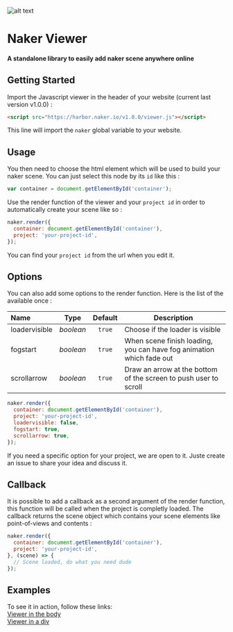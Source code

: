 ![alt text](https://asset.naker.io/image/main/logo.png)

# Naker Viewer
#### A standalone library to easily add naker scene anywhere online

## Getting Started

Import the Javascript viewer in the header of your website (current last version v1.0.0) :

```html
<script src="https://harbor.naker.io/v1.0.0/viewer.js"></script>
```

This line will import the `naker` global variable to your website.

## Usage

You then need to choose the html element which will be used to build your naker scene. You can just select this node by its `id` like this :
```javascript
var container = document.getElementById('container');
```

Use the render function of the viewer and your `project id` in order to automatically create your scene like so :

```javascript
naker.render({
  container: document.getElementById('container'),
  project: 'your-project-id',
});
```
You can find your `project id` from the url when you edit it.

## Options

You can also add some options to the render function. Here is the list of the available once :

| Name           | Type         | Default      | Description                                                          |
| :------------- | :----------: | :----------: | -------------------------------------------------------------------- |
| loadervisible  | _boolean_    | `true`       | Choose if the loader is visible                                      |
| fogstart       | _boolean_    | `true`       | When scene finish loading, you can have fog animation which fade out |
| scrollarrow    | _boolean_    | `true`       | Draw an arrow at the bottom of the screen to push user to scroll     |

```javascript
naker.render({
  container: document.getElementById('container'),
  project: 'your-project-id',
  loadervisible: false,
  fogstart: true,
  scrollarrow: true,
});
```

If you need a specific option for your project, we are open to it. Juste create an issue to share your idea and discuss it.

## Callback

It is possible to add a callback as a second argument of the render function, this function will be called when the project is completly loaded. The callback returns the scene object which contains your scene elements like point-of-views and contents :

```javascript
naker.render({
  container: document.getElementById('container'),
  project: 'your-project-id',
}, (scene) => {
  // Scene loaded, do what you need dude
});
```

## Examples

To see it in action, follow these links:  
[Viewer in the body](https://codepen.io/pichou/pen/jJXpxd)  
[Viewer in a div](https://codepen.io/pichou/pen/YgdRKq)

